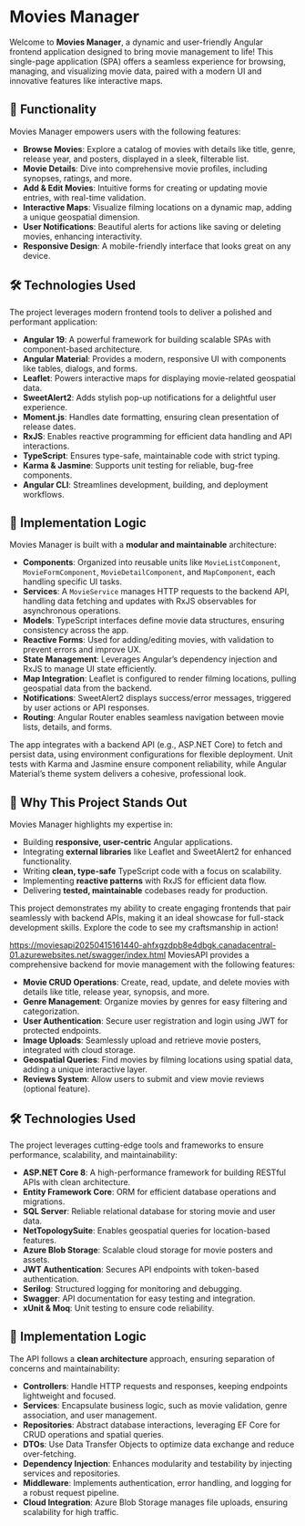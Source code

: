 # Movies Manager

Welcome to **Movies Manager**, a dynamic and user-friendly Angular frontend application designed to bring movie management to life! This single-page application (SPA) offers a seamless experience for browsing, managing, and visualizing movie data, paired with a modern UI and innovative features like interactive maps.

## 🎥 Functionality

Movies Manager empowers users with the following features:
- **Browse Movies**: Explore a catalog of movies with details like title, genre, release year, and posters, displayed in a sleek, filterable list.
- **Movie Details**: Dive into comprehensive movie profiles, including synopses, ratings, and more.
- **Add & Edit Movies**: Intuitive forms for creating or updating movie entries, with real-time validation.
- **Interactive Maps**: Visualize filming locations on a dynamic map, adding a unique geospatial dimension.
- **User Notifications**: Beautiful alerts for actions like saving or deleting movies, enhancing interactivity.
- **Responsive Design**: A mobile-friendly interface that looks great on any device.

## 🛠️ Technologies Used

The project leverages modern frontend tools to deliver a polished and performant application:
- **Angular 19**: A powerful framework for building scalable SPAs with component-based architecture.
- **Angular Material**: Provides a modern, responsive UI with components like tables, dialogs, and forms.
- **Leaflet**: Powers interactive maps for displaying movie-related geospatial data.
- **SweetAlert2**: Adds stylish pop-up notifications for a delightful user experience.
- **Moment.js**: Handles date formatting, ensuring clean presentation of release dates.
- **RxJS**: Enables reactive programming for efficient data handling and API interactions.
- **TypeScript**: Ensures type-safe, maintainable code with strict typing.
- **Karma & Jasmine**: Supports unit testing for reliable, bug-free components.
- **Angular CLI**: Streamlines development, building, and deployment workflows.

## 🧠 Implementation Logic

Movies Manager is built with a **modular and maintainable** architecture:
- **Components**: Organized into reusable units like `MovieListComponent`, `MovieFormComponent`, `MovieDetailComponent`, and `MapComponent`, each handling specific UI tasks.
- **Services**: A `MovieService` manages HTTP requests to the backend API, handling data fetching and updates with RxJS observables for asynchronous operations.
- **Models**: TypeScript interfaces define movie data structures, ensuring consistency across the app.
- **Reactive Forms**: Used for adding/editing movies, with validation to prevent errors and improve UX.
- **State Management**: Leverages Angular’s dependency injection and RxJS to manage UI state efficiently.
- **Map Integration**: Leaflet is configured to render filming locations, pulling geospatial data from the backend.
- **Notifications**: SweetAlert2 displays success/error messages, triggered by user actions or API responses.
- **Routing**: Angular Router enables seamless navigation between movie lists, details, and forms.

The app integrates with a backend API (e.g., ASP.NET Core) to fetch and persist data, using environment configurations for flexible deployment. Unit tests with Karma and Jasmine ensure component reliability, while Angular Material’s theme system delivers a cohesive, professional look.

## 🌟 Why This Project Stands Out

Movies Manager highlights my expertise in:
- Building **responsive, user-centric** Angular applications.
- Integrating **external libraries** like Leaflet and SweetAlert2 for enhanced functionality.
- Writing **clean, type-safe** TypeScript code with a focus on scalability.
- Implementing **reactive patterns** with RxJS for efficient data flow.
- Delivering **tested, maintainable** codebases ready for production.

This project demonstrates my ability to create engaging frontends that pair seamlessly with backend APIs, making it an ideal showcase for full-stack development skills. Explore the code to see my craftsmanship in action!

https://moviesapi20250415161440-ahfxgzdpb8e4dbgk.canadacentral-01.azurewebsites.net/swagger/index.html
MoviesAPI provides a comprehensive backend for movie management with the following features:
- **Movie CRUD Operations**: Create, read, update, and delete movies with details like title, release year, synopsis, and more.
- **Genre Management**: Organize movies by genres for easy filtering and categorization.
- **User Authentication**: Secure user registration and login using JWT for protected endpoints.
- **Image Uploads**: Seamlessly upload and retrieve movie posters, integrated with cloud storage.
- **Geospatial Queries**: Find movies by filming locations using spatial data, adding a unique interactive layer.
- **Reviews System**: Allow users to submit and view movie reviews (optional feature).

## 🛠️ Technologies Used

The project leverages cutting-edge tools and frameworks to ensure performance, scalability, and maintainability:
- **ASP.NET Core 8**: A high-performance framework for building RESTful APIs with clean architecture.
- **Entity Framework Core**: ORM for efficient database operations and migrations.
- **SQL Server**: Reliable relational database for storing movie and user data.
- **NetTopologySuite**: Enables geospatial queries for location-based features.
- **Azure Blob Storage**: Scalable cloud storage for movie posters and assets.
- **JWT Authentication**: Secures API endpoints with token-based authentication.
- **Serilog**: Structured logging for monitoring and debugging.
- **Swagger**: API documentation for easy testing and integration.
- **xUnit & Moq**: Unit testing to ensure code reliability.

## 🧠 Implementation Logic

The API follows a **clean architecture** approach, ensuring separation of concerns and maintainability:
- **Controllers**: Handle HTTP requests and responses, keeping endpoints lightweight and focused.
- **Services**: Encapsulate business logic, such as movie validation, genre association, and user management.
- **Repositories**: Abstract database interactions, leveraging EF Core for CRUD operations and spatial queries.
- **DTOs**: Use Data Transfer Objects to optimize data exchange and reduce over-fetching.
- **Dependency Injection**: Enhances modularity and testability by injecting services and repositories.
- **Middleware**: Implements authentication, error handling, and logging for a robust request pipeline.
- **Cloud Integration**: Azure Blob Storage manages file uploads, ensuring scalability for high traffic.
